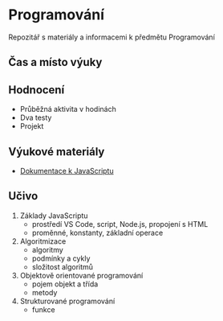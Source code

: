 # Programování

Repozitář s materiály a informacemi k předmětu Programování

## Čas a místo výuky



## Hodnocení
- Průběžná aktivita v hodinách
- Dva testy
- Projekt

## Výukové materiály
- [Dokumentace k JavaScriptu](https://developer.mozilla.org/en-US/docs/Web/JavaScript)

## Učivo
1. Základy JavaScriptu
    - prostředí VS Code, script, Node.js, propojení s HTML
    - proměnné, konstanty, základní operace
2. Algoritmizace
    - algoritmy
    - podmínky a cykly
    - složitost algoritmů
3. Objektově orientované programování 
    - pojem objekt a třída
    - metody
4. Strukturované programování
    - funkce